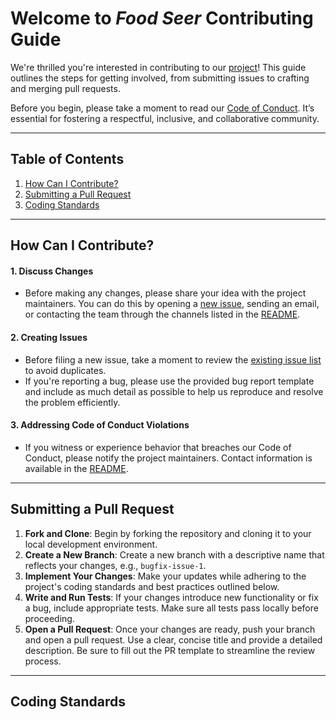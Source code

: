 # Welcome to *Food Seer* Contributing Guide

We're thrilled you're interested in contributing to our [project](https://github.com/NovaCorz/CSC510)! This guide outlines the steps for getting involved, from submitting issues to crafting and merging pull requests.

Before you begin, please take a moment to read our [Code of Conduct](https://github.com/NovaCorz/CSC510/blob/main/CODE_OF_CONDUCT.md). It’s essential for fostering a respectful, inclusive, and collaborative community.

---

## Table of Contents
1. [How Can I Contribute?](#how-can-i-contribute)
2. [Submitting a Pull Request](#submitting-a-pull-request)
3. [Coding Standards](#coding-standards)

---

## How Can I Contribute?

#### 1. Discuss Changes
- Before making any changes, please share your idea with the project maintainers. You can do this by opening a [new issue](https://github.com/NovaCorz/CSC510/issues), sending an email, or contacting the team through the channels listed in the [README](https://github.com/NovaCorz/CSC510/blob/main/README.md).

#### 2. Creating Issues
- Before filing a new issue, take a moment to review the [existing issue list](https://github.com/NovaCorz/CSC510/issues) to avoid duplicates.
- If you're reporting a bug, please use the provided bug report template and include as much detail as possible to help us reproduce and resolve the problem efficiently.

#### 3. Addressing Code of Conduct Violations
- If you witness or experience behavior that breaches our Code of Conduct, please notify the project maintainers. Contact information is available in the [README](https://github.com/NovaCorz/CSC510/blob/main/README.md).

---

## Submitting a Pull Request

1. **Fork and Clone**: Begin by forking the repository and cloning it to your local development environment.
2. **Create a New Branch**: Create a new branch with a descriptive name that reflects your changes, e.g., `bugfix-issue-1`.
3. **Implement Your Changes**: Make your updates while adhering to the project's coding standards and best practices outlined below.
4. **Write and Run Tests**: If your changes introduce new functionality or fix a bug, include appropriate tests. Make sure all tests pass locally before proceeding.
5. **Open a Pull Request**: Once your changes are ready, push your branch and open a pull request. Use a clear, concise title and provide a detailed description. Be sure to fill out the PR template to streamline the review process.

---

## Coding Standards

